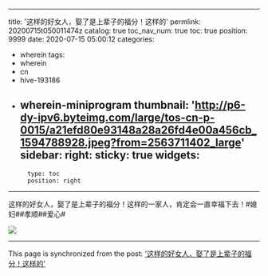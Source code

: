 
---
title: '这样的好女人，娶了是上辈子的福分！这样的'
permlink: 20200715t050011474z
catalog: true
toc_nav_num: true
toc: true
position: 9999
date: 2020-07-15 05:00:12
categories:
- wherein
tags:
- wherein
- cn
- hive-193186
- wherein-miniprogram
thumbnail: 'http://p6-dy-ipv6.byteimg.com/large/tos-cn-p-0015/a21efd80e93148a28a26fd4e00a456cb_1594788928.jpeg?from=2563711402_large'
sidebar:
    right:
        sticky: true
widgets:
    -
        type: toc
        position: right
---


这样的好女人，娶了是上辈子的福分！这样的一家人，肯定会一直幸福下去！#媳妇##孝顺##爱心#

<img src="http://p6-dy-ipv6.byteimg.com/large/tos-cn-p-0015/a21efd80e93148a28a26fd4e00a456cb_1594788928.jpeg?from=2563711402_large" />

- - -

This page is synchronized from the post: ['这样的好女人，娶了是上辈子的福分！这样的'](https://steemit.com/@m18207319997/20200715t050011474z)
